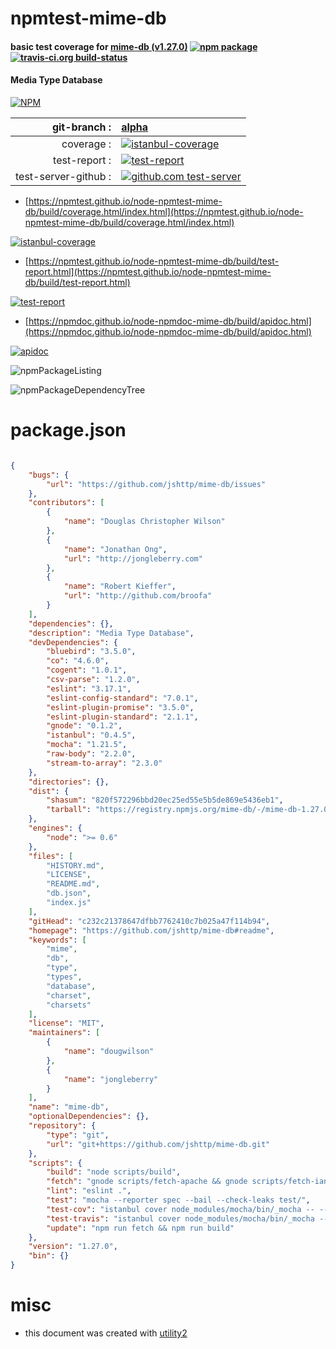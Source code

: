 # npmtest-mime-db

#### basic test coverage for  [mime-db (v1.27.0)](https://github.com/jshttp/mime-db#readme)  [![npm package](https://img.shields.io/npm/v/npmtest-mime-db.svg?style=flat-square)](https://www.npmjs.org/package/npmtest-mime-db) [![travis-ci.org build-status](https://api.travis-ci.org/npmtest/node-npmtest-mime-db.svg)](https://travis-ci.org/npmtest/node-npmtest-mime-db)

#### Media Type Database

[![NPM](https://nodei.co/npm/mime-db.png?downloads=true&downloadRank=true&stars=true)](https://www.npmjs.com/package/mime-db)

| git-branch : | [alpha](https://github.com/npmtest/node-npmtest-mime-db/tree/alpha)|
|--:|:--|
| coverage : | [![istanbul-coverage](https://npmtest.github.io/node-npmtest-mime-db/build/coverage.badge.svg)](https://npmtest.github.io/node-npmtest-mime-db/build/coverage.html/index.html)|
| test-report : | [![test-report](https://npmtest.github.io/node-npmtest-mime-db/build/test-report.badge.svg)](https://npmtest.github.io/node-npmtest-mime-db/build/test-report.html)|
| test-server-github : | [![github.com test-server](https://npmtest.github.io/node-npmtest-mime-db/GitHub-Mark-32px.png)](https://npmtest.github.io/node-npmtest-mime-db/build/app/index.html) | | build-artifacts : | [![build-artifacts](https://npmtest.github.io/node-npmtest-mime-db/glyphicons_144_folder_open.png)](https://github.com/npmtest/node-npmtest-mime-db/tree/gh-pages/build)|

- [https://npmtest.github.io/node-npmtest-mime-db/build/coverage.html/index.html](https://npmtest.github.io/node-npmtest-mime-db/build/coverage.html/index.html)

[![istanbul-coverage](https://npmtest.github.io/node-npmtest-mime-db/build/screenCapture.buildCi.browser.%252Ftmp%252Fbuild%252Fcoverage.lib.html.png)](https://npmtest.github.io/node-npmtest-mime-db/build/coverage.html/index.html)

- [https://npmtest.github.io/node-npmtest-mime-db/build/test-report.html](https://npmtest.github.io/node-npmtest-mime-db/build/test-report.html)

[![test-report](https://npmtest.github.io/node-npmtest-mime-db/build/screenCapture.buildCi.browser.%252Ftmp%252Fbuild%252Ftest-report.html.png)](https://npmtest.github.io/node-npmtest-mime-db/build/test-report.html)

- [https://npmdoc.github.io/node-npmdoc-mime-db/build/apidoc.html](https://npmdoc.github.io/node-npmdoc-mime-db/build/apidoc.html)

[![apidoc](https://npmdoc.github.io/node-npmdoc-mime-db/build/screenCapture.buildCi.browser.%252Ftmp%252Fbuild%252Fapidoc.html.png)](https://npmdoc.github.io/node-npmdoc-mime-db/build/apidoc.html)

![npmPackageListing](https://npmtest.github.io/node-npmtest-mime-db/build/screenCapture.npmPackageListing.svg)

![npmPackageDependencyTree](https://npmtest.github.io/node-npmtest-mime-db/build/screenCapture.npmPackageDependencyTree.svg)



# package.json

```json

{
    "bugs": {
        "url": "https://github.com/jshttp/mime-db/issues"
    },
    "contributors": [
        {
            "name": "Douglas Christopher Wilson"
        },
        {
            "name": "Jonathan Ong",
            "url": "http://jongleberry.com"
        },
        {
            "name": "Robert Kieffer",
            "url": "http://github.com/broofa"
        }
    ],
    "dependencies": {},
    "description": "Media Type Database",
    "devDependencies": {
        "bluebird": "3.5.0",
        "co": "4.6.0",
        "cogent": "1.0.1",
        "csv-parse": "1.2.0",
        "eslint": "3.17.1",
        "eslint-config-standard": "7.0.1",
        "eslint-plugin-promise": "3.5.0",
        "eslint-plugin-standard": "2.1.1",
        "gnode": "0.1.2",
        "istanbul": "0.4.5",
        "mocha": "1.21.5",
        "raw-body": "2.2.0",
        "stream-to-array": "2.3.0"
    },
    "directories": {},
    "dist": {
        "shasum": "820f572296bbd20ec25ed55e5b5de869e5436eb1",
        "tarball": "https://registry.npmjs.org/mime-db/-/mime-db-1.27.0.tgz"
    },
    "engines": {
        "node": ">= 0.6"
    },
    "files": [
        "HISTORY.md",
        "LICENSE",
        "README.md",
        "db.json",
        "index.js"
    ],
    "gitHead": "c232c21378647dfbb7762410c7b025a47f114b94",
    "homepage": "https://github.com/jshttp/mime-db#readme",
    "keywords": [
        "mime",
        "db",
        "type",
        "types",
        "database",
        "charset",
        "charsets"
    ],
    "license": "MIT",
    "maintainers": [
        {
            "name": "dougwilson"
        },
        {
            "name": "jongleberry"
        }
    ],
    "name": "mime-db",
    "optionalDependencies": {},
    "repository": {
        "type": "git",
        "url": "git+https://github.com/jshttp/mime-db.git"
    },
    "scripts": {
        "build": "node scripts/build",
        "fetch": "gnode scripts/fetch-apache && gnode scripts/fetch-iana && gnode scripts/fetch-nginx",
        "lint": "eslint .",
        "test": "mocha --reporter spec --bail --check-leaks test/",
        "test-cov": "istanbul cover node_modules/mocha/bin/_mocha -- --reporter dot --check-leaks test/",
        "test-travis": "istanbul cover node_modules/mocha/bin/_mocha --report lcovonly -- --reporter spec --check-leaks test/",
        "update": "npm run fetch && npm run build"
    },
    "version": "1.27.0",
    "bin": {}
}
```



# misc
- this document was created with [utility2](https://github.com/kaizhu256/node-utility2)
